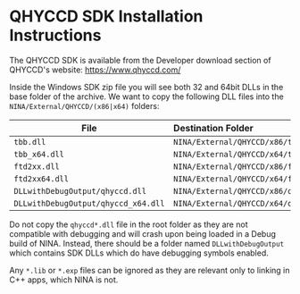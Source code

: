 ﻿# QHYCCD SDK Installation Instructions

The QHYCCD SDK is available from the Developer download section of QHYCCD's website: <https://www.qhyccd.com/>

Inside the Windows SDK zip file you will see both 32 and 64bit DLLs in the base folder of the archive. We want to copy the following DLL files into the `NINA/External/QHYCCD/(x86|x64)` folders:

| File          | Destination Folder                   |
|---------------|:------------------------------------ |
|`tbb.dll`      | `NINA/External/QHYCCD/x86/tbb.dll`   |
|`tbb_x64.dll`  | `NINA/External/QHYCCD/x64/tbb.dll`   |
|`ftd2xx.dll`   | `NINA/External/QHYCCD/x86/ftd2xx.dll`|
|`ftd2xx64.dll` | `NINA/External/QHYCCD/x64/ftd2xx.dll`|
|`DLLwithDebugOutput/qhyccd.dll` | `NINA/External/QHYCCD/x86/qhyccd.dll`|
|`DLLwithDebugOutput/qhyccd_x64.dll` | `NINA/External/QHYCCD/x64/qhyccd.dll`|

Do not copy the `qhyccd*.dll` file in the root folder as they are not compatible with debugging and will crash upon being loaded in a Debug build of NINA. Instead, there should be a folder named `DLLwithDebugOutput` which contains SDK DLLs which do have debugging symbols enabled.

Any `*.lib` or `*.exp` files can be ignored as they are relevant only to linking in C++ apps, which NINA is not.